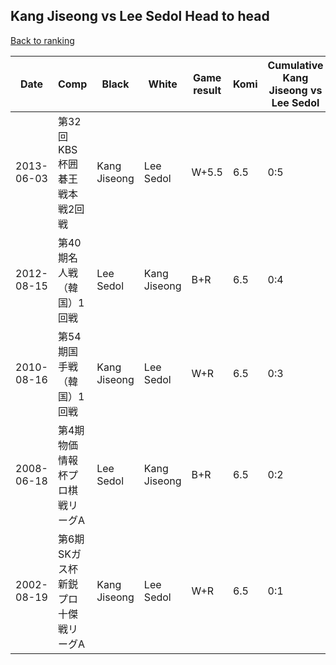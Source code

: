 ## Kang Jiseong vs Lee Sedol Head to head

[Back to ranking](../../index.md)




| **Date** | **Comp** | **Black** | **White** | **Game result** | **Komi** | **Cumulative Kang Jiseong vs Lee Sedol** | **Kang Jiseong streak** | **Lee Sedol streak** | 
| --- | --- | --- | --- | --- | --- | --- | --- | --- |
| 2013-06-03 | 第32回KBS杯囲碁王戦本戦2回戦 | Kang Jiseong | Lee Sedol | W+5.5 | 6.5 | 0:5 | 0 | 5 | 
| 2012-08-15 | 第40期名人戦（韓国）1回戦 | Lee Sedol | Kang Jiseong | B+R | 6.5 | 0:4 | 0 | 4 | 
| 2010-08-16 | 第54期国手戦（韓国）1回戦 | Kang Jiseong | Lee Sedol | W+R | 6.5 | 0:3 | 0 | 3 | 
| 2008-06-18 | 第4期物価情報杯プロ棋戦リーグA | Lee Sedol | Kang Jiseong | B+R | 6.5 | 0:2 | 0 | 2 | 
| 2002-08-19 | 第6期SKガス杯新鋭プロ十傑戦リーグA | Kang Jiseong | Lee Sedol | W+R | 6.5 | 0:1 | 0 | 1 |




